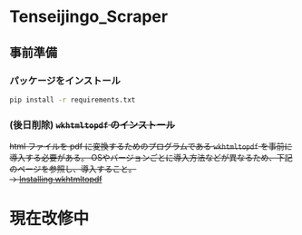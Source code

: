 # Tenseijingo_Scraper  

## 事前準備  
### パッケージをインストール
  ```bash
  pip install -r requirements.txt
  ```
### (後日削除)  ~~`wkhtmltopdf` のインストール~~  
  ~~html ファイルを pdf に変換するためのプログラムである `wkhtmltopdf` を事前に導入する必要がある。 OSやバージョンごとに導入方法などが異なるため、下記のページを参照し、導入すること。  
  → [Installing wkhtmltopdf](https://github.com/JazzCore/python-pdfkit/wiki/Installing-wkhtmltopdf)~~

# 現在改修中

